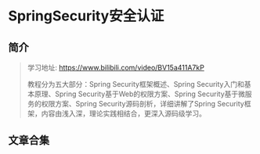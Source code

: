 # SpringSecurity安全认证

## 简介

>  学习地址: https://www.bilibili.com/video/BV15a411A7kP
>
>  教程分为五大部分：Spring Security框架概述、Spring Security入门和基本原理、Spring Security基于Web的权限方案、Spring Security基于微服务的权限方案、Spring Security源码剖析，详细讲解了Spring Security框架，内容由浅入深，理论实践相结合，更深入源码级学习。

## 文章合集



